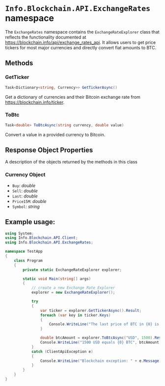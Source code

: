 # `Info.Blockchain.API.ExchangeRates` namespace

The `ExchangeRates` namespace contains the `ExchangeRateExplorer` class that reflects the functionality documented at https://blockchain.info/api/exchange_rates_api. It allows users to get price tickers for most major currencies and directly convert fiat amounts to BTC.

## Methods

### GetTicker

```csharp
Task<Dictionary<string, Currency>> GetTickerAsync()
```

   Get a dictionary of currencies and their Bitcoin exchange rate from https://blockchain.info/ticker.

### ToBtc

```csharp
Task<double> ToBtcAsync(string currency, double value)
```

   Convert a value in a provided currency to Bitcoin.

## Response Object Properties

A description of the objects returned by the methods in this class

### Currency Object

* `Buy`: *double*
* `Sell`: *double*
* `Last`: *double*
* `Price15M`: *double*
* `Symbol`: *string*


## Example usage:

```csharp
using System;
using Info.Blockchain.API.Client;
using Info.Blockchain.API.ExchangeRates;

namespace TestApp
{
    class Program
    {
        private static ExchangeRateExplorer explorer;

        static void Main(string[] args)
        {
            // create a new Exchange Rate Explorer
            explorer = new ExchangeRateExplorer();

            try
            {
                var ticker = explorer.GetTickerAsync().Result;
                foreach (var key in ticker.Keys)
                {
                    Console.WriteLine("The last price of BTC in {0} is {1}", key, ticker[key].Last);
                }

                double btcAmount = explorer.ToBtcAsync("USD", 1500).Result;
                Console.WriteLine("1500 USD equals {0} BTC", btcAmount);
            }
            catch (ClientApiException e)
            {
                Console.WriteLine("Blockchain exception: " + e.Message);
            }
        }
    }
}
```
